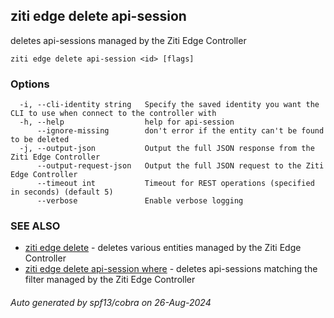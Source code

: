 ## ziti edge delete api-session

deletes api-sessions managed by the Ziti Edge Controller

```
ziti edge delete api-session <id> [flags]
```

### Options

```
  -i, --cli-identity string   Specify the saved identity you want the CLI to use when connect to the controller with
  -h, --help                  help for api-session
      --ignore-missing        don't error if the entity can't be found to be deleted
  -j, --output-json           Output the full JSON response from the Ziti Edge Controller
      --output-request-json   Output the full JSON request to the Ziti Edge Controller
      --timeout int           Timeout for REST operations (specified in seconds) (default 5)
      --verbose               Enable verbose logging
```

### SEE ALSO

* [ziti edge delete](../delete.md)	 - deletes various entities managed by the Ziti Edge Controller
* [ziti edge delete api-session where](where/where.md)	 - deletes api-sessions matching the filter managed by the Ziti Edge Controller

###### Auto generated by spf13/cobra on 26-Aug-2024
